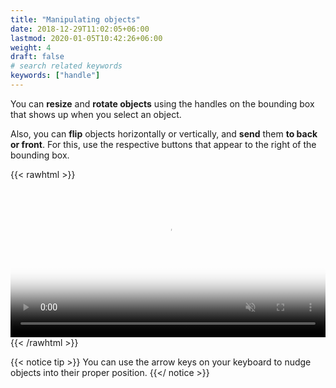 ```yaml
---
title: "Manipulating objects"
date: 2018-12-29T11:02:05+06:00
lastmod: 2020-01-05T10:42:26+06:00
weight: 4
draft: false
# search related keywords
keywords: ["handle"]
---
```



You can **resize** and **rotate objects** using the handles on the bounding box that shows up when you select an object.

Also, you can **flip** objects horizontally or vertically, and **send** them **to back or front**. For this, use the respective buttons that appear to the right of the bounding box.  


{{< rawhtml >}}
<video controls="controls" muted="" loop="" playsinline="" width="100%" poster="/images/manipulating.png" height="auto"><source src="/images/manipulating.mp4" type="video/mp4"></video>
{{< /rawhtml >}}

{{< notice tip >}}
  You can use the arrow keys on your keyboard to nudge objects into their proper position.
{{</ notice >}}

